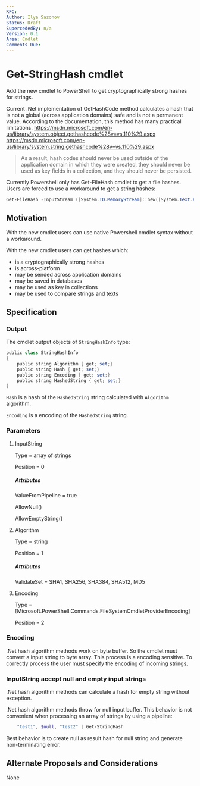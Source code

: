 ```yaml
---
RFC: 
Author: Ilya Sazonov
Status: Draft
SupercededBy: n/a
Version: 0.1
Area: Cmdlet
Comments Due:
---
```


# Get-StringHash cmdlet

Add the new cmdlet to PowerShell to get cryptographically strong hashes for strings.

Current .Net implementation of GetHashCode method calculates a hash that is not a global (across application domains) safe and is not a permanent value.
According to the documentation, this method has many practical limitations.
https://msdn.microsoft.com/en-us/library/system.object.gethashcode%28v=vs.110%29.aspx
https://msdn.microsoft.com/en-us/library/system.string.gethashcode%28v=vs.110%29.aspx
>As a result, hash codes should never be used outside of the application domain in which they were created, they should never be used as key fields in a collection, and they should never be persisted.

Currently Powershell only has Get-FileHash cmdlet to get a file hashes.
Users are forced to use a workaround to get a string hashes:
```powershell
Get-FileHash -InputStream ([System.IO.MemoryStream]::new([System.Text.Encoding]::UTF8.GetBytes("test string")))
```

## Motivation

With the new cmdlet users can use native Powershell cmdlet syntax without a workaround.

With the new cmdlet users can get hashes which:

* is a cryptographically strong hashes
* is across-platform
* may be sended across application domains
* may be saved in databases
* may be used as key in collections
* may be used to compare strings and texts

## Specification

### Output

The cmdlet output objects of `StringHashInfo` type:

```powershell
public class StringHashInfo
{
    public string Algorithm { get; set;}
    public string Hash { get; set;}
    public string Encoding { get; set;}
    public string HashedString { get; set;}
}
```
`Hash` is a hash of the `HashedString` string calculated with `Algorithm` algorithm.

`Encoding` is a encoding of the `HashedString` string.

### Parameters

1. InputString

    Type = array of strings

    Position = 0

    ##### Attributes

    ValueFromPipeline = true

    AllowNull()

    AllowEmptyString()

2. Algorithm

    Type = string

    Position = 1

    ##### Attributes

    ValidateSet = SHA1, SHA256, SHA384, SHA512, MD5

3. Encoding

    Type = [Microsoft.PowerShell.Commands.FileSystemCmdletProviderEncoding]

    Position = 2

### Encoding

.Net hash algorithm methods work on byte buffer. So the cmdlet must convert a input string to byte array.
This process is a encoding sensitive.
To correctly process the user must specify the encoding of incoming strings.

### InputString accept null and empty input strings

.Net hash algorithm methods can calculate a hash for empty string without exception.

.Net hash algorithm methods throw for null input buffer.
This behavior is not convenient when processing an array of strings by using a pipeline:
```powershell
    "test1", $null, "test2" | Get-StringHash
```
Best behavior is to create null as result hash for null string and generate non-terminating error.

## Alternate Proposals and Considerations

None
